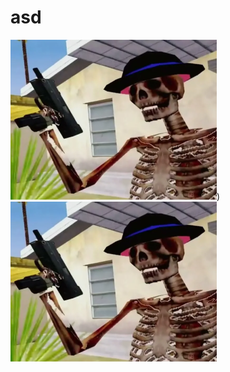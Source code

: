 # asd
![Image alt](https://raw.githubusercontent.com/Sahch1ik/asd/main/12%20(1).png))
![Image alt](https://github.com/Sahch1ik/asd/blob/main/12%20(1).png)
